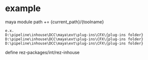 # example

maya module path += {current_path}/{toolname}

```
e.x.
D:\pipeline\inhouse\DCC\maya\ext\plug-ins\CFX\{plug-ins folder}
D:\pipeline\inhouse\DCC\maya\ext\plug-ins\CFX\{plug-ins folder}
D:\pipeline\inhouse\DCC\maya\ext\plug-ins\CFX\{plug-ins folder}
```

define rez-packages/int/rez-inhouse